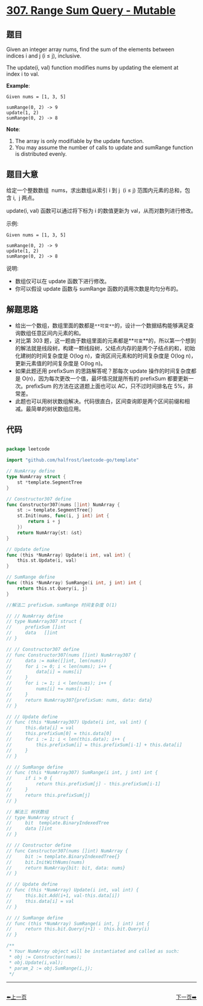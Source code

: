 # [307. Range Sum Query - Mutable](https://leetcode.com/problems/range-sum-query-mutable/)


## 题目

Given an integer array nums, find the sum of the elements between indices i and j (i ≤ j), inclusive.

The update(i, val) function modifies nums by updating the element at index i to val.

**Example**:

    Given nums = [1, 3, 5]
    
    sumRange(0, 2) -> 9
    update(1, 2)
    sumRange(0, 2) -> 8

**Note**:

1. The array is only modifiable by the update function.
2. You may assume the number of calls to update and sumRange function is distributed evenly.


## 题目大意

给定一个整数数组  nums，求出数组从索引 i 到 j  (i ≤ j) 范围内元素的总和，包含 i,  j 两点。

update(i, val) 函数可以通过将下标为 i 的数值更新为 val，从而对数列进行修改。

示例:

```
Given nums = [1, 3, 5]

sumRange(0, 2) -> 9  
update(1, 2)  
sumRange(0, 2) -> 8  
```

说明:

- 数组仅可以在 update 函数下进行修改。
- 你可以假设 update 函数与 sumRange 函数的调用次数是均匀分布的。

## 解题思路


- 给出一个数组，数组里面的数都是`**可变**`的，设计一个数据结构能够满足查询数组任意区间内元素的和。
- 对比第 303 题，这一题由于数组里面的元素都是**`可变`**的，所以第一个想到的解法就是线段树，构建一颗线段树，父结点内存的是两个子结点的和，初始化建树的时间复杂度是 O(log n)，查询区间元素和的时间复杂度是 O(log n)，更新元素值的时间复杂度是 O(log n)。
- 如果此题还用 prefixSum 的思路解答呢？那每次 update 操作的时间复杂度都是 O(n)，因为每次更改一个值，最坏情况就是所有的 prefixSum 都要更新一次。prefixSum 的方法在这道题上面也可以 AC，只不过时间排名在 5%，非常差。
- 此题也可以用树状数组解决。代码很直白，区间查询即是两个区间前缀和相减。最简单的树状数组应用。


## 代码

```go

package leetcode

import "github.com/halfrost/leetcode-go/template"

// NumArray define
type NumArray struct {
    st *template.SegmentTree
}

// Constructor307 define
func Constructor307(nums []int) NumArray {
    st := template.SegmentTree{}
    st.Init(nums, func(i, j int) int {
        return i + j
    })
    return NumArray{st: &st}
}

// Update define
func (this *NumArray) Update(i int, val int) {
    this.st.Update(i, val)
}

// SumRange define
func (this *NumArray) SumRange(i int, j int) int {
    return this.st.Query(i, j)
}

//解法二 prefixSum，sumRange 时间复杂度 O(1)

// // NumArray define
// type NumArray307 struct {
//     prefixSum []int
//     data   []int
// }

// // Constructor307 define
// func Constructor307(nums []int) NumArray307 {
//     data := make([]int, len(nums))
//     for i := 0; i < len(nums); i++ {
//         data[i] = nums[i]
//     }
//     for i := 1; i < len(nums); i++ {
//         nums[i] += nums[i-1]
//     }
//     return NumArray307{prefixSum: nums, data: data}
// }

// // Update define
// func (this *NumArray307) Update(i int, val int) {
//     this.data[i] = val
//     this.prefixSum[0] = this.data[0]
//     for i := 1; i < len(this.data); i++ {
//         this.prefixSum[i] = this.prefixSum[i-1] + this.data[i]
//     }
// }

// // SumRange define
// func (this *NumArray307) SumRange(i int, j int) int {
//     if i > 0 {
//         return this.prefixSum[j] - this.prefixSum[i-1]
//     }
//     return this.prefixSum[j]
// }

// 解法三 树状数组
// type NumArray struct {
//     bit  template.BinaryIndexedTree
//     data []int
// }

// // Constructor define
// func Constructor307(nums []int) NumArray {
//     bit := template.BinaryIndexedTree{}
//     bit.InitWithNums(nums)
//     return NumArray{bit: bit, data: nums}
// }

// // Update define
// func (this *NumArray) Update(i int, val int) {
//     this.bit.Add(i+1, val-this.data[i])
//     this.data[i] = val
// }

// // SumRange define
// func (this *NumArray) SumRange(i int, j int) int {
//     return this.bit.Query(j+1) - this.bit.Query(i)
// }

/**
 * Your NumArray object will be instantiated and called as such:
 * obj := Constructor(nums);
 * obj.Update(i,val);
 * param_2 := obj.SumRange(i,j);
 */

```


----------------------------------------------
<div style="display: flex;justify-content: space-between;align-items: center;">
<p><a href="https://books.halfrost.com/leetcode/ChapterFour/0300~0399/0306.Additive-Number/">⬅️上一页</a></p>
<p><a href="https://books.halfrost.com/leetcode/ChapterFour/0300~0399/0309.Best-Time-to-Buy-and-Sell-Stock-with-Cooldown/">下一页➡️</a></p>
</div>

